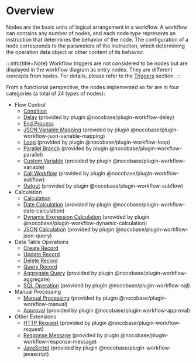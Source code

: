 # Overview

Nodes are the basic units of logical arrangement in a workflow. A workflow can contains any number of nodes, and each node type represents an instruction that determines the behavior of the node. The configuration of a node corresponds to the parameters of the instruction, which determining the operation data object or other content of its behavior.

:::info{title=Note}
Workflow triggers are not considered to be nodes but are displayed in the workflow diagram as entry nodes. They are different concepts from nodes. For details, please refer to the [Triggers](../triggers/index.md) section.
:::

From a functional perspective, the nodes implemented so far are in four categories (a total of 24 types of nodes):

- Flow Control
  - [Condition](./condition.md)
  - [Delay](./delay.md) (provided by plugin @nocobase/plugin-workflow-deley)
  - [End Process](./end.md)
  - [JSON Variable Mapping](./json-variable-mapping.md) (provided by plugin @nocobase/plugin-workflow-json-variable-mapping)
  - [Loop](./loop.md) (provided by plugin @nocobase/plugin-workflow-loop)
  - [Parallel Branch](./parallel.md) (provided by plugin @nocobase/plugin-workflow-parallel)
  - [Custom Variable](./variable.md) (provided by plugin @nocobase/plugin-workflow-variable)
  - [Call Workflow](./subflow.md) (provided by plugin @nocobase/plugin-workflow-subflow)
  - [Output](./output.md) (provided by plugin @nocobase/plugin-workflow-subflow)
- Calculation
  - [Calculation](./calculation.md)
  - [Date Calculation](./date-calculation.md) (provided by plugin @nocobase/plugin-workflow-date-calculation)
  - [Dynamic Expression Calculation](./dynamic-calculation.md) (provided by plugin @nocobase/plugin-workflow-dynamic-calculation)
  - [JSON Calculation](./json-query.md) (provided by plugin @nocobase/plugin-workflow-json-query)
- Data Table Operations
  - [Create Record](./create.md)
  - [Update Record](./update.md)
  - [Delete Record](./destroy.md)
  - [Query Record](./query.md)
  - [Aggregate Query](./aggregate.md) (provided by plugin @nocobase/plugin-workflow-aggregate)
  - [SQL Operation](./sql.md) (provided by plugin @nocobase/plugin-workflow-sql)
- Manual Processing
  - [Manual Processing](./manual.md) (provided by plugin @nocobase/plugin-workflow-manual)
  - [Approval](./approval.md) (provided by plugin @nocobase/plugin-workflow-approval)
- Other Extensions
  - [HTTP Request](./request.md) (provided by plugin @nocobase/plugin-workflow-request)
  - [Response Message](./response-message.md) (provided by plugin @nocobase/plugin-workflow-response-message)
  - [JavaScript](./javascript.md) (provided by plugin @nocobase/plugin-workflow-javascript)
